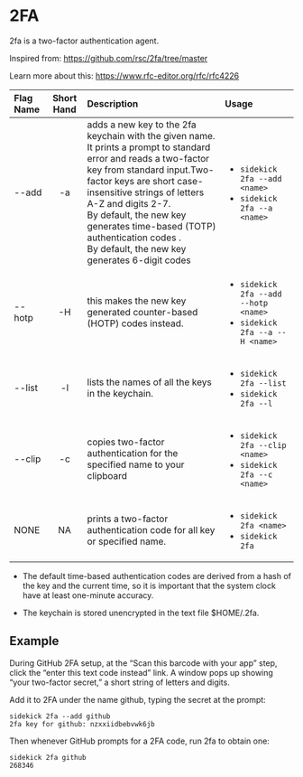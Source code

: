 # 2FA

2fa is a two-factor authentication agent.

Inspired from: https://github.com/rsc/2fa/tree/master

Learn more about this: https://www.rfc-editor.org/rfc/rfc4226

| Flag Name | Short Hand | Description                                                                                                                                                                                                                                                                                                                                                         | Usage                                                                                         |
|:----------|:----------:|:--------------------------------------------------------------------------------------------------------------------------------------------------------------------------------------------------------------------------------------------------------------------------------------------------------------------------------------------------------------------|:----------------------------------------------------------------------------------------------|
| --add     |     -a     | adds a new key to the 2fa keychain with the given name.<br>It prints a prompt to standard error and reads a two-factor key from standard input.Two-factor keys are short case-insensitive strings of letters A-Z and digits 2-7. <br>By default, the new key generates time-based (TOTP) authentication codes . <br>By default, the new key generates 6-digit codes | <ul><li>`sidekick 2fa --add <name>`</li> <li>`sidekick 2fa --a <name>`</li></ul>              |
| --hotp    |     -H     | this makes the new key generated counter-based (HOTP) codes instead.                                                                                                                                                                                                                                                                                                | <ul><li>`sidekick 2fa --add --hotp <name>` </li> <li> `sidekick 2fa --a --H <name>`</li></ul> |
| --list    |     -l     | lists the names of all the keys in the keychain.                                                                                                                                                                                                                                                                                                                    | <ul><li>`sidekick 2fa --list`</li><li>`sidekick 2fa --l`</li></ul>                            |
| --clip    |     -c     | copies two-factor authentication for the specified name to your clipboard                                                                                                                                                                                                                                                                                           | <ul><li>`sidekick 2fa --clip <name>`</li><li>`sidekick 2fa --c <name>`</li></ul>              |
| NONE      |     NA     | prints a two-factor authentication code for all key or specified name.                                                                                                                                                                                                                                                                                              | <ul><li>`sidekick 2fa <name>`</li><li>`sidekick 2fa`</li></ul>                                |   

* The default time-based authentication codes are derived from a hash of the key and the current time, so it is important that the system clock have at least one-minute accuracy.

* The keychain is stored unencrypted in the text file $HOME/.2fa.

## Example

During GitHub 2FA setup, at the “Scan this barcode with your app” step,
click the “enter this text code instead” link.
A window pops up showing “your two-factor secret,” a short string of letters and digits.

Add it to 2FA under the name github, typing the secret at the prompt:
```shell
sidekick 2fa --add github
2fa key for github: nzxxiidbebvwk6jb
```

Then whenever GitHub prompts for a 2FA code, run 2fa to obtain one:

```shell 
sidekick 2fa github
268346
``` 